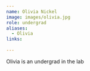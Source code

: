 ```yaml
---
name: Olivia Nickel
image: images/olivia.jpg
role: undergrad
aliases:
  - Olivia
links:
  
---
```

Olivia is an undergrad in the lab
